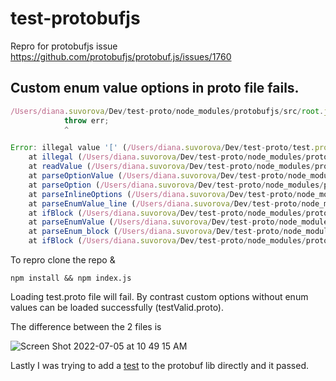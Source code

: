 # test-protobufjs

Repro for protobufjs issue https://github.com/protobufjs/protobuf.js/issues/1760

## Custom enum value options in proto file fails.

```js
/Users/diana.suvorova/Dev/test-proto/node_modules/protobufjs/src/root.js:104
            throw err;
            ^

Error: illegal value '[' (/Users/diana.suvorova/Dev/test-proto/test.proto, line 14)
    at illegal (/Users/diana.suvorova/Dev/test-proto/node_modules/protobufjs/src/parse.js:96:16)
    at readValue (/Users/diana.suvorova/Dev/test-proto/node_modules/protobufjs/src/parse.js:135:19)
    at parseOptionValue (/Users/diana.suvorova/Dev/test-proto/node_modules/protobufjs/src/parse.js:606:33)
    at parseOption (/Users/diana.suvorova/Dev/test-proto/node_modules/protobufjs/src/parse.js:585:27)
    at parseInlineOptions (/Users/diana.suvorova/Dev/test-proto/node_modules/protobufjs/src/parse.js:638:17)
    at parseEnumValue_line (/Users/diana.suvorova/Dev/test-proto/node_modules/protobufjs/src/parse.js:557:13)
    at ifBlock (/Users/diana.suvorova/Dev/test-proto/node_modules/protobufjs/src/parse.js:294:17)
    at parseEnumValue (/Users/diana.suvorova/Dev/test-proto/node_modules/protobufjs/src/parse.js:547:9)
    at parseEnum_block (/Users/diana.suvorova/Dev/test-proto/node_modules/protobufjs/src/parse.js:532:15)
    at ifBlock (/Users/diana.suvorova/Dev/test-proto/node_modules/protobufjs/src/parse.js:290:17)
```

To repro clone the repo &

```
npm install && npm index.js
```

Loading test.proto file will fail. By contrast custom options without enum values can be loaded successfully (testValid.proto).

The difference between the 2 files is 

![Screen Shot 2022-07-05 at 10 49 15 AM](https://user-images.githubusercontent.com/1284223/177386523-726479a6-4d89-43f2-9193-4b56c6b3648c.png)


Lastly I was trying to add a [test](https://github.com/DianaSuvorova/protobuf.js/pull/2/files) to the protobuf lib directly and it passed.

